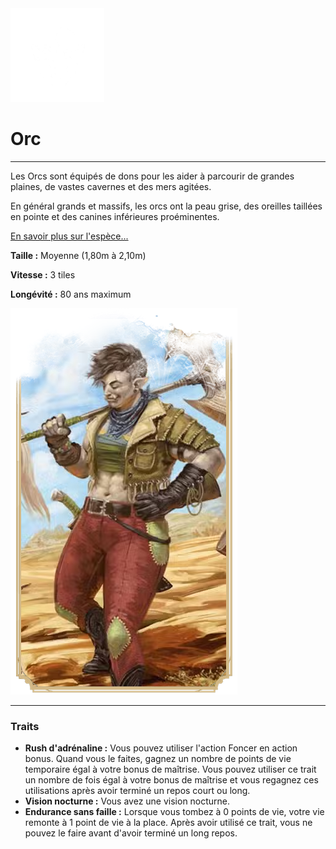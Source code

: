 <div class="icon-container">
  <img src="_media/especes/orc.png" alt="Orc" class="icon-r-title" data-no-zoom />

# Orc <!-- {docsify-ignore} -->

</div>

---

<div class="bloc-pres">
<div class="bloc-texte">
  <div class="texte">
    <p>Les Orcs sont équipés de dons pour les aider à parcourir de grandes plaines, de vastes cavernes et des mers agitées.</p>
    <p>En général grands et massifs, les orcs ont la peau grise, des oreilles taillées en pointe et des canines inférieures proéminentes.</p>
    <a href="#" target="_blank">En savoir plus sur l'espèce...</a>
    <div class="summary">
      <p><strong>Taille :</strong> Moyenne (1,80m à 2,10m)</p>
      <p><strong>Vitesse :</strong> 3 tiles</p>
      <p><strong>Longévité :</strong> 80 ans maximum</p>
    </div>
  </div>
  </div>
  <img src="_media/especes/pres-orc.png" alt="Orc" class="img-pres" data-no-zoom />
</div>

---

### Traits <!-- {docsify-ignore} -->

- **Rush d'adrénaline :** Vous pouvez utiliser l'action Foncer en action bonus. Quand vous le faites, gagnez un nombre de points de vie temporaire égal à votre bonus de maîtrise. Vous pouvez utiliser ce trait un nombre de fois égal à votre bonus de maîtrise et vous regagnez ces utilisations après avoir terminé un repos court ou long.
- **Vision nocturne :** Vous avez une vision nocturne.
- **Endurance sans faille :** Lorsque vous tombez à 0 points de vie, votre vie remonte à 1 point de vie à la place. Après avoir utilisé ce trait, vous ne pouvez le faire avant d'avoir terminé un long repos.